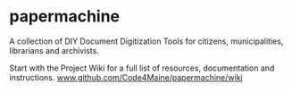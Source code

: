 papermachine
============

A collection of DIY Document Digitization Tools for citizens, municipalities, librarians and archivists.

Start with the Project Wiki for a full list of resources, documentation and instructions. www.github.com/Code4Maine/papermachine/wiki
